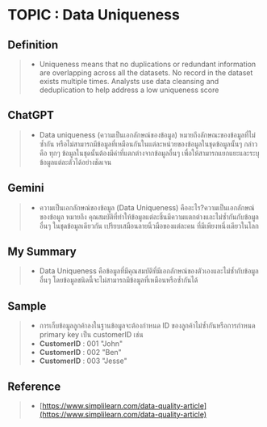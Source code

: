 # TOPIC : Data Uniqueness
## Definition
> - Uniqueness means that no duplications or redundant information are overlapping across all the datasets. No record in the dataset exists multiple times. Analysts use data cleansing and deduplication to help address a low uniqueness score

## ChatGPT
> - Data uniqueness (ความเป็นเอกลักษณ์ของข้อมูล) หมายถึงลักษณะของข้อมูลที่ไม่ซ้ำกัน หรือไม่สามารถมีข้อมูลที่เหมือนกันในแต่ละหน่วยของข้อมูลในชุดข้อมูลนั้นๆ กล่าวคือ ทุกๆ ข้อมูลในชุดนั้นต้องมีค่าที่แตกต่างจากข้อมูลอื่นๆ เพื่อให้สามารถแยกแยะและระบุข้อมูลแต่ละตัวได้อย่างชัดเจน

## Gemini
> - ความเป็นเอกลักษณ์ของข้อมูล (Data Uniqueness) คืออะไร?ความเป็นเอกลักษณ์ของข้อมูล หมายถึง คุณสมบัติที่ทำให้ข้อมูลแต่ละชิ้นมีความแตกต่างและไม่ซ้ำกันกับข้อมูลอื่นๆ ในชุดข้อมูลเดียวกัน เปรียบเสมือนลายนิ้วมือของแต่ละคน ที่มีเพียงหนึ่งเดียวในโลก

## My Summary
> - Data Uniqueness คือข้อมูลที่มีคุณสมบัติที่มีเอกลักษณ์ของตัวเองและไม่ซ้ำกับข้อมูลอื่นๆ โดยข้อมูลชนิดนี้จะไม่สามารถมีข้อมูลที่เหมือนหรือซ้ำกันได้

## Sample
> - การเก็บข้อมูลลูกค้าลงในฐานข้อมูลจะต้องกำหนด ID ของลูกค้าไม่ซ้ำกันหรือการกำหนด primary key เป็น customerID เช่น
> - **CustomerID** : 001 "John"
> - **CustomerID** : 002 "Ben"
> - **CustomerID** : 003 "Jesse"

## Reference
> - [https://www.simplilearn.com/data-quality-article](https://www.simplilearn.com/data-quality-article)
